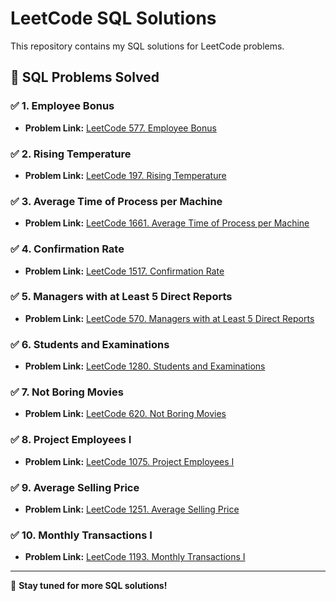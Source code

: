 # LeetCode SQL Solutions

This repository contains my SQL solutions for LeetCode problems.

## 📌 SQL Problems Solved

### ✅ 1. Employee Bonus
- **Problem Link:** [LeetCode 577. Employee Bonus](https://leetcode.com/problems/employee-bonus/)

### ✅ 2. Rising Temperature
- **Problem Link:** [LeetCode 197. Rising Temperature](https://leetcode.com/problems/rising-temperature/)

### ✅ 3. Average Time of Process per Machine
- **Problem Link:** [LeetCode 1661. Average Time of Process per Machine](https://leetcode.com/problems/average-time-of-process-per-machine/)

### ✅ 4. Confirmation Rate
- **Problem Link:** [LeetCode 1517. Confirmation Rate](https://leetcode.com/problems/confirmation-rate/description/?envType=study-plan-v2&envId=top-sql-50)

### ✅ 5. Managers with at Least 5 Direct Reports
- **Problem Link:** [LeetCode 570. Managers with at Least 5 Direct Reports](https://leetcode.com/problems/managers-with-at-least-5-direct-reports/description/?envType=study-plan-v2&envId=top-sql-50)

### ✅ 6. Students and Examinations
- **Problem Link:** [LeetCode 1280. Students and Examinations](https://leetcode.com/problems/students-and-examinations/description/?envType=study-plan-v2&envId=top-sql-50)

### ✅ 7. Not Boring Movies
- **Problem Link:** [LeetCode 620. Not Boring Movies](https://leetcode.com/problems/not-boring-movies/?envType=study-plan-v2&envId=top-sql-50)

### ✅ 8. Project Employees I
- **Problem Link:** [LeetCode 1075. Project Employees I](https://leetcode.com/problems/project-employees-i/description/?envType=study-plan-v2&envId=top-sql-50)

### ✅ 9. Average Selling Price
- **Problem Link:** [LeetCode 1251. Average Selling Price](https://leetcode.com/problems/average-selling-price/description/?envType=study-plan-v2&envId=top-sql-50)

### ✅ 10. Monthly Transactions I
- **Problem Link:** [LeetCode 1193. Monthly Transactions I](https://leetcode.com/problems/monthly-transactions-i/?envType=study-plan-v2&envId=top-sql-50)

---

🚀 **Stay tuned for more SQL solutions!**
